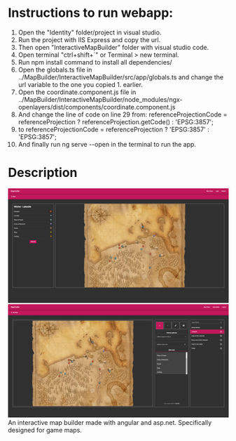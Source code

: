 # Instructions to run webapp:
1. Open the "Identity" folder/project in visual studio.
2. Run the project with IIS Express and copy the url.
3. Then open "InteractiveMapBuilder" folder with visual studio code.
4. Open terminal "ctrl+shift+`" or Terminal > new terminal.
5. Run npm install command to install all dependencies/ 
6. Open the globals.ts file in ../MapBuilder/InteractiveMapBuilder/src/app/globals.ts and change the url variable to the one you copied 1. earlier.
7. Open the coordinate.component.js file in ../MapBuilder/InteractiveMapBuilder/node_modules/ngx-openlayers/dist/components/coordinate.component.js
8. And change the line of code on line 29 from: referenceProjectionCode = referenceProjection ? referenceProjection.getCode() : 'EPSG:3857';
9. to referenceProjectionCode = referenceProjection ? 'EPSG:3857' : 'EPSG:3857';
10. And finally run ng serve --open in the terminal to run the app.

# Description
![Screenshot of the mapviewer](https://github.com/sjimbonator/MapBuilder/blob/master/screenshots/Screenshot1.PNG)
![Screenshot of the mapviewer](https://github.com/sjimbonator/MapBuilder/blob/master/screenshots/screenshot2.PNG)
An interactive map builder made with angular and asp.net. Specifically designed for game maps.

